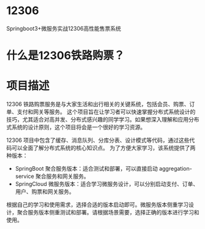 # 12306
Springboot3+微服务实战12306高性能售票系统
# 什么是12306铁路购票？
# 项目描述
12306 铁路购票服务是与大家生活和出行相关的关键系统，包括会员、购票、订单、支付和网关等服务。
这个项目旨在让学习者可以快速掌握分布式系统设计的技巧，尤其适合对高并发、分布式感兴趣的同学学习。如果想深入理解和应用分布式系统的设计原则，这个项目将会是一个很好的学习资源。

12306 项目中包含了缓存、消息队列、分库分表、设计模式等代码，通过这些代码可以全面了解分布式系统的核心知识点。
为了方便大家学习，该系统提供了两种版本：
* SpringBoot 聚合服务版本：适合测试和部署，可以直接启动 aggregation-service 聚合服务和网关服务。
* SpringCloud 微服务版本：适合学习微服务设计，可以分别启动支付、订单、用户、购票和网关服务。

根据自己的学习和使用需求，选择合适的版本启动即可。微服务版本侧重学习设计，聚合服务版本侧重测试和部署。请根据场景需要，选择正确的版本进行学习和使用。
